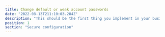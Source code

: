 ```yaml
---
title: Change default or weak account passwords
date: "2022-08-13T211:10:03.284Z"
description: "This should be the first thing you implement in your business. Enforce a password policy, the latest advice is to use passwords that contain three random words. Read this article for further useful guidance: https://www.ncsc.gov.uk/collection/passwords/updating-your-approach."
position: 1
section: "Secure configuration"
---
```

